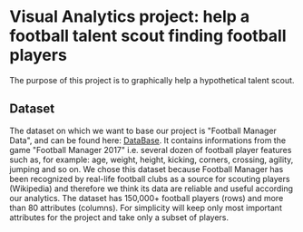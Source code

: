 # Visual Analytics project: help a football talent scout finding football players
The purpose of this project is to graphically help a hypothetical talent scout.

## Dataset
The dataset on which we want to base our project is "Football Manager Data", and can be
found here: [DataBase](https://www.kaggle.com/ajinkyablaze/football-manager-data). It contains
informations from the game "Football Manager 2017" i.e. several dozen of football player
features such as, for example: age, weight, height, kicking, corners, crossing, agility, jumping
and so on. We chose this dataset because Football Manager has been recognized by real-life
football clubs as a source for scouting players (Wikipedia) and therefore we think its data are
reliable and useful according our analytics. The dataset has 150,000+ football players (rows)
and more than 80 attributes (columns). For simplicity will keep only most important attributes
for the project and take only a subset of players.
